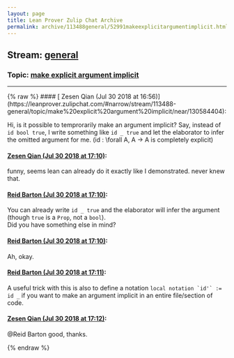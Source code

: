 ```yaml
---
layout: page
title: Lean Prover Zulip Chat Archive 
permalink: archive/113488general/52991makeexplicitargumentimplicit.html
---
```


## Stream: [general](https://leanprover-community.github.io/archive/113488general/index.html)
### Topic: [make explicit argument implicit](https://leanprover-community.github.io/archive/113488general/52991makeexplicitargumentimplicit.html)

---

<base href="https://leanprover.zulipchat.com">
{% raw %}
#### [ Zesen Qian (Jul 30 2018 at 16:56)](https://leanprover.zulipchat.com/#narrow/stream/113488-general/topic/make%20explicit%20argument%20implicit/near/130584404):
<p>Hi, is it possible to temprorarily make an argument implicit? Say, instead of <code>id bool true</code>, I write something like <code>id _ true</code> and let the elaborator to infer the omitted argument for me. (id : \forall A, A -&gt; A is completely explicit)</p>

#### [ Zesen Qian (Jul 30 2018 at 17:10)](https://leanprover.zulipchat.com/#narrow/stream/113488-general/topic/make%20explicit%20argument%20implicit/near/130585249):
<p>funny, seems lean can already do it exactly like I demonstrated. never knew that.</p>

#### [ Reid Barton (Jul 30 2018 at 17:10)](https://leanprover.zulipchat.com/#narrow/stream/113488-general/topic/make%20explicit%20argument%20implicit/near/130585255):
<p>You can already write <code>id _ true</code> and the elaborator will infer the argument (though <code>true</code> is a <code>Prop</code>, not a <code>bool</code>).<br>
Did you have something else in mind?</p>

#### [ Reid Barton (Jul 30 2018 at 17:10)](https://leanprover.zulipchat.com/#narrow/stream/113488-general/topic/make%20explicit%20argument%20implicit/near/130585263):
<p>Ah, okay.</p>

#### [ Reid Barton (Jul 30 2018 at 17:11)](https://leanprover.zulipchat.com/#narrow/stream/113488-general/topic/make%20explicit%20argument%20implicit/near/130585319):
<p>A useful trick with this is also to define a notation <code>local notation `id'` := id _</code> if you want to make an argument implicit in an entire file/section of code.</p>

#### [ Zesen Qian (Jul 30 2018 at 17:12)](https://leanprover.zulipchat.com/#narrow/stream/113488-general/topic/make%20explicit%20argument%20implicit/near/130585371):
<p><span class="user-mention" data-user-id="110032">@Reid Barton</span> good, thanks.</p>


{% endraw %}
